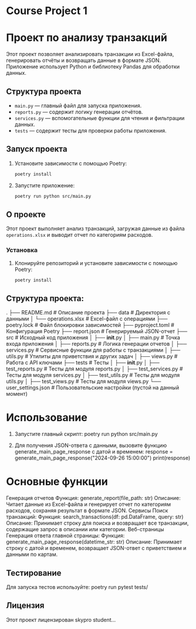 # Course Project 1
# Проект по анализу транзакций

Этот проект позволяет анализировать транзакции из Excel-файла, генерировать отчёты и возвращать данные в формате JSON. Приложение использует Python и библиотеку Pandas для обработки данных.

## Структура проекта
- `main.py` — главный файл для запуска приложения.
- `reports.py` — содержит логику генерации отчётов.
- `services.py` — вспомогательные функции для чтения и фильтрации данных.
- `tests` — содержит тесты для проверки работы приложения.

## Запуск проекта
1. Установите зависимости с помощью Poetry:
   ```bash
   poetry install
   ```
2. Запустите приложение:
   ```bash
   poetry run python src/main.py
   ```
## О проекте

Этот проект выполняет анализ транзакций, загружая данные из файла `operations.xlsx` и выводит отчет по категориям расходов.

### Установка

1. Клонируйте репозиторий и установите зависимости с помощью Poetry:
   ```bash
   poetry install

## Структура проекта:
.
├── README.md                # Описание проекта
├── data                     # Директория с данными
│   └── operations.xlsx      # Excel-файл с операциями
├── poetry.lock              # Файл блокировки зависимостей
├── pyproject.toml           # Конфигурация Poetry
├── report.json              # Генерируемый JSON-отчет
├── src                      # Исходный код приложения
│   ├── __init__.py
│   ├── main.py              # Точка входа приложения
│   ├── reports.py           # Логика генерации отчетов
│   ├── services.py          # Сервисные функции для работы с транзакциями
│   ├── utils.py             # Утилиты для приветствия и других задач
│   ├── views.py             # Работа с API ключами
├── tests                    # Тесты
│   ├── __init__.py
│   ├── test_reports.py      # Тесты для модуля reports.py
│   ├── test_services.py     # Тесты для модуля services.py
│   ├── test_utils.py        # Тесты для модуля utils.py
│   ├── test_views.py        # Тесты для модуля views.py
└── user_settings.json       # Пользовательские настройки (пустой на данный момент)


# Использование

1. Запустите главный скрипт:
poetry run python src/main.py

2. Для получения JSON-ответа с данными, вызовите функцию generate_main_page_response с датой и временем:
response = generate_main_page_response("2024-09-26 15:00:00")
print(response)

# Основные функции

Генерация отчетов
Функция: generate_report(file_path: str)
Описание: Читает данные из Excel-файла и генерирует отчет по категориям расходов, сохраняя результат в формате JSON.
Сервисы
Поиск транзакций:
Функция: search_transactions(df: pd.DataFrame, query: str)
Описание: Принимает строку для поиска и возвращает все транзакции, содержащие запрос в описании или категории.
Веб-страницы
Генерация ответа главной страницы:
Функция: generate_main_page_response(datetime_str: str)
Описание: Принимает строку с датой и временем, возвращает JSON-ответ с приветствием и данными по картам.

## Тестирование

Для запуска тестов используйте:
poetry run pytest tests/

## Лицензия

Этот проект лицензирован skypro student...
